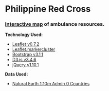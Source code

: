 Philippine Red Cross
====================


### [Interactive map](http://philippineredcross.github.io/ambulances/) of ambulance resources.


**Technology Used:**
- [Leaflet v0.7.2](http://leafletjs.com/)
- [Leaflet.markercluster](https://github.com/Leaflet/Leaflet.markercluster)
- [Bootstrap v3.1.1](http://getbootstrap.com/)
- [D3.js v3.4.6](http://d3js.org/)
- [jQuery v1.10.1](http://ajax.googleapis.com/ajax/libs/jquery/1.10.1/jquery.min.js)

**Data Used:**
- [Natural Earth 1:10m Admin 0 Countries](http://www.naturalearthdata.com/downloads/10m-cultural-vectors/)

